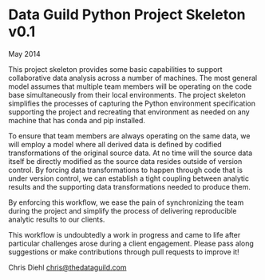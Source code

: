 Data Guild Python Project Skeleton v0.1
=======================================

May 2014

This project skeleton provides some basic capabilities to support 
collaborative data analysis across a number of machines. The most 
general model assumes that multiple team members will be operating
on the code base simultaneously from their local environments. 
The project skeleton simplifies the processes of capturing the 
Python environment specification supporting the project and 
recreating that environment as needed on any machine that has
conda and pip installed. 

To ensure that team members are always operating on the same data, 
we will employ a model where all derived data is defined by 
codified transformations of the original source data. At no time 
will the source data itself be directly modified as the source data 
resides outside of version control. By forcing data transformations 
to happen through code that is under version control, we can 
establish a tight coupling between analytic results and the 
supporting data transformations needed to produce them.

By enforcing this workflow, we ease the pain of synchronizing the 
team during the project and simplify the process of delivering 
reproducible analytic results to our clients.

This workflow is undoubtedly a work in progress and came to life 
after particular challenges arose during a client engagement. 
Please pass along suggestions or make contributions through pull 
requests to improve it!

Chris Diehl
chris@thedataguild.com